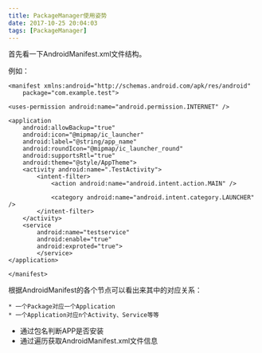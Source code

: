 ```yaml
---
title: PackageManager使用姿势
date: 2017-10-25 20:04:03
tags: [PackageManager]
---
```


首先看一下AndroidManifest.xml文件结构。

例如：

	<manifest xmlns:android="http://schemas.android.com/apk/res/android"
	    package="com.example.test">

    <uses-permission android:name="android.permission.INTERNET" />

    <application
        android:allowBackup="true"
        android:icon="@mipmap/ic_launcher"
        android:label="@string/app_name"
        android:roundIcon="@mipmap/ic_launcher_round"
        android:supportsRtl="true"
        android:theme="@style/AppTheme">
        <activity android:name=".TestActivity">
            <intent-filter>
                <action android:name="android.intent.action.MAIN" />

                <category android:name="android.intent.category.LAUNCHER" />
            </intent-filter>
        </activity>
        <service
        	android:name="testservice"
        	android:enable="true"
        	android:exproted="true">
        	</service>
    </application>

	</manifest>
	
	
	
	
根据AndroidManifest的各个节点可以看出来其中的对应关系：
	
	* 一个Package对应一个Application
	* 一个Application对应n个Activity、Service等等

* 通过包名判断APP是否安装
* 通过遍历获取AndroidManifest.xml文件信息
	
	

